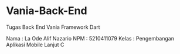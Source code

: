 # Vania-Back-End
Tugas Back End Vania Framework Dart

Nama : La Ode Alif Nazario
NPM : 5210411079
Kelas : Pengembangan Aplikasi Mobile Lanjut C


